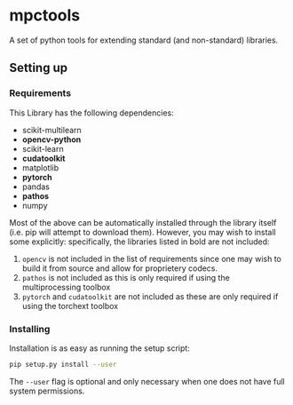 # mpctools
A set of python tools for extending standard (and non-standard) libraries.

## Setting up

### Requirements

This Library has the following dependencies:
  * scikit-multilearn
  * **opencv-python**
  * scikit-learn
  * **cudatoolkit**
  * matplotlib
  * **pytorch**
  * pandas
  * **pathos**
  * numpy
  
Most of the above can be automatically installed through the library itself (i.e. pip will attempt to download them).
However, you may wish to install some explicitly: specifically, the libraries listed in bold are not included:
   1. `opencv` is not included in the list of requirements since one may wish to build it from source and allow for proprietery codecs.
   2. `pathos` is not included as this is only required if using the multiprocessing toolbox
   2. `pytorch` and `cudatoolkit` are not included as these are only required if using the torchext toolbox

### Installing

Installation is as easy as running the setup script:
  ```bash
  pip setup.py install --user
  ```
 The `--user` flag is optional and only necessary when one does not have full system permissions.




